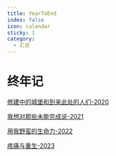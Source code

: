 ```yaml
---
title: YearToEnd
index: false
icon: calendar
sticky: 1
category:
  - 汇总
---
```


# 终年记

[修建中的城堡和到来此处的人们-2020](2020.md)

[我想对那些未能完成说-2021](2021.md)

[用我野蛮的生命力-2022](2022.md)

[疼痛与重生-2023](2023.md)

